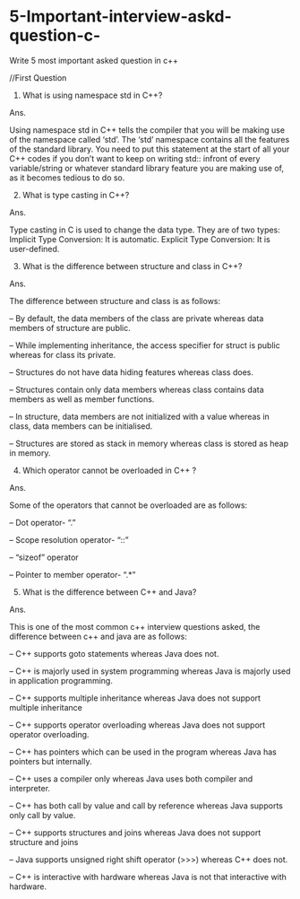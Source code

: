 # 5-Important-interview-askd-question-c-
Write 5 most important asked question in c++


//First  Question

1)  What is using namespace std in C++?

Ans.

 Using namespace std in C++ tells the compiler that you will be making use of the namespace called ‘std’. The ‘std’ namespace contains all the features of the standard library. You need to put this statement at the start of all your C++ codes if you don’t want to keep on writing std:: infront of every variable/string or whatever standard library feature you are making use of, as it becomes tedious to do so.


 2) What is type casting in C++?

 Ans. 

 Type casting in C is used to change the data type. They are of two types: Implicit Type Conversion: It is automatic. Explicit Type Conversion: It is user-defined.


 3) What is the difference between structure and class in C++?

 Ans. 

 The difference between structure and class is as follows:

– By default, the data members of the class are private whereas data members of structure are public.

– While implementing inheritance, the access specifier for struct is public whereas for class its private.

– Structures do not have data hiding features whereas class does.

– Structures contain only data members whereas class contains data members as well as member functions.

– In structure, data members are not initialized with a value whereas in class, data members can be initialised.

– Structures are stored as stack in memory whereas class is stored as heap in memory.


4) Which operator cannot be overloaded in C++ ?

Ans. 

Some of the operators that cannot be overloaded are as follows:

– Dot operator- “.”

– Scope resolution operator- “::”

– “sizeof” operator

– Pointer to member operator- “.*”


5) What is the difference between C++ and Java?

Ans. 

This is one of the most common c++ interview questions asked, the difference between c++ and java are as follows:

– C++ supports goto statements whereas Java does not.

– C++ is majorly used in system programming whereas Java is majorly used in application programming.

– C++ supports multiple inheritance whereas Java does not support multiple inheritance

– C++ supports operator overloading whereas Java does not support operator overloading.

– C++ has pointers which can be used in the program whereas Java has pointers but internally.

– C++ uses a compiler only whereas Java uses both compiler and interpreter.

– C++ has both call by value and call by reference whereas Java supports only call by value.

– C++ supports structures and joins whereas Java does not support structure and joins

– Java supports unsigned right shift operator (>>>) whereas C++ does not.

– C++ is interactive with hardware whereas Java is not that interactive with hardware.
